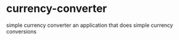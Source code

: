# currency-converter
simple currency converter
an application that does simple currency conversions

